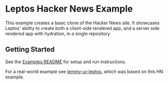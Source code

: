 # Leptos Hacker News Example

This example creates a basic clone of the Hacker News site. It showcases Leptos' ability to create both a client-side rendered app, and a server side rendered app with hydration, in a single repository

## Getting Started

See the [Examples README](../README.md) for setup and run instructions.

For a real-world example see [lemmy-ui-leptos](https://github.com/LemmyNet/lemmy-ui-leptos), which was based on this HN example.
